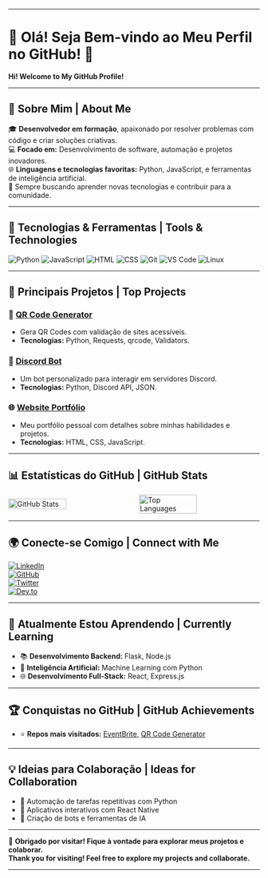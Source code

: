
---

# 🌟 Olá! Seja Bem-vindo ao Meu Perfil no GitHub! 🌟  
**Hi! Welcome to My GitHub Profile!**

---

## 👋 Sobre Mim | About Me  
🎓 **Desenvolvedor em formação**, apaixonado por resolver problemas com código e criar soluções criativas.  
💻 **Focado em:** Desenvolvimento de software, automação e projetos inovadores.  
🌐 **Linguagens e tecnologias favoritas:** Python, JavaScript, e ferramentas de inteligência artificial.  
🚀 Sempre buscando aprender novas tecnologias e contribuir para a comunidade.

---

## 🔧 Tecnologias & Ferramentas | Tools & Technologies  

![Python](https://img.shields.io/badge/-Python-3776AB?logo=python&logoColor=white&style=for-the-badge)
![JavaScript](https://img.shields.io/badge/-JavaScript-F7DF1E?logo=javascript&logoColor=black&style=for-the-badge)
![HTML](https://img.shields.io/badge/-HTML5-E34F26?logo=html5&logoColor=white&style=for-the-badge)
![CSS](https://img.shields.io/badge/-CSS3-1572B6?logo=css3&logoColor=white&style=for-the-badge)
![Git](https://img.shields.io/badge/-Git-F05032?logo=git&logoColor=white&style=for-the-badge)
![VS Code](https://img.shields.io/badge/-VS%20Code-0078D4?logo=visual-studio-code&logoColor=white&style=for-the-badge)
![Linux](https://img.shields.io/badge/-Linux-FCC624?logo=linux&logoColor=black&style=for-the-badge)

---

## 🌟 Principais Projetos | Top Projects  

### 🚀 **[QR Code Generator](https://github.com/seu-usuario/qr-code-generator)**  
- Gera QR Codes com validação de sites acessíveis.  
- **Tecnologias:** Python, Requests, qrcode, Validators.  

### 🤖 **[Discord Bot](https://github.com/seu-usuario/discord-bot)**  
- Um bot personalizado para interagir em servidores Discord.  
- **Tecnologias:** Python, Discord API, JSON.  

### 🌐 **[Website Portfólio](https://github.com/seu-usuario/portfolio-website)**  
- Meu portfólio pessoal com detalhes sobre minhas habilidades e projetos.  
- **Tecnologias:** HTML, CSS, JavaScript.  

---

## 📊 Estatísticas do GitHub | GitHub Stats  

<div style="display: flex; flex-wrap: wrap; justify-content: space-between; align-items: center;">
  <img src="https://github-readme-stats.vercel.app/api?username=seu-usuario&show_icons=true&theme=radical" alt="GitHub Stats" style="width: 48%;"/>
  <img src="https://github-readme-stats.vercel.app/api/top-langs/?username=seu-usuario&layout=compact&theme=radical" alt="Top Languages" style="width: 48%;"/>
</div>  

---

## 🌍 Conecte-se Comigo | Connect with Me  

[![LinkedIn](https://img.shields.io/badge/-LinkedIn-0A66C2?logo=linkedin&logoColor=white&style=for-the-badge)](https://www.linkedin.com/in/seu-usuario/)  
[![GitHub](https://img.shields.io/badge/-GitHub-181717?logo=github&logoColor=white&style=for-the-badge)](https://github.com/seu-usuario/)  
[![Twitter](https://img.shields.io/badge/-Twitter-1DA1F2?logo=twitter&logoColor=white&style=for-the-badge)](https://twitter.com/seu-usuario)  
[![Dev.to](https://img.shields.io/badge/-Dev.to-000000?logo=dev.to&logoColor=white&style=for-the-badge)](https://dev.to/seu-usuario)  

---

## 🌱 Atualmente Estou Aprendendo | Currently Learning  

- 📚 **Desenvolvimento Backend:** Flask, Node.js  
- 🌟 **Inteligência Artificial:** Machine Learning com Python  
- 🌐 **Desenvolvimento Full-Stack:** React, Express.js  

---

## 🏆 Conquistas no GitHub | GitHub Achievements  

- ⭐ **Repos mais visitados:** [EventBrite](https://github.com/VitzLok/EventBrite), [QR Code Generator](https://github.com/seu-usuario/qr-code-generator)  

---

## 💡 Ideias para Colaboração | Ideas for Collaboration  

- 🔄 Automação de tarefas repetitivas com Python  
- 📱 Aplicativos interativos com React Native  
- 🤖 Criação de bots e ferramentas de IA  

---

🎉 **Obrigado por visitar! Fique à vontade para explorar meus projetos e colaborar.**  
**Thank you for visiting! Feel free to explore my projects and collaborate.**

---
